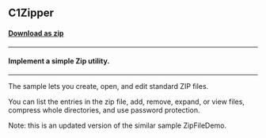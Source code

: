 ## C1Zipper
#### [Download as zip](https://grapecity.github.io/DownGit/#/home?url=https://github.com/GrapeCity/ComponentOne-WinForms-Samples/tree/master/NetFramework\Zip\CS\C1Zipper)
____
#### Implement a simple Zip utility.
____
The sample lets you create, open, and edit standard ZIP files. 

You can list the entries in the zip file, add, remove, expand, or view files, compress whole directories, and use password protection. 

Note: this is an updated version of the similar sample ZipFileDemo. 